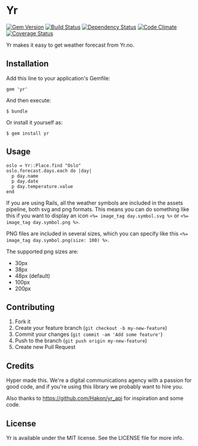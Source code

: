 # Yr

[![Gem Version](https://img.shields.io/gem/v/yr.svg?style=flat)](https://rubygems.org/gems/yr)
[![Build Status](https://img.shields.io/travis/hyperoslo/yr.svg?style=flat)](https://travis-ci.org/hyperoslo/yr)
[![Dependency Status](https://img.shields.io/gemnasium/hyperoslo/yr.svg?style=flat)](https://gemnasium.com/hyperoslo/yr)
[![Code Climate](https://img.shields.io/codeclimate/github/hyperoslo/yr.svg?style=flat)](https://codeclimate.com/github/hyperoslo/yr)
[![Coverage Status](https://img.shields.io/coveralls/hyperoslo/yr.svg?style=flat)](https://coveralls.io/r/hyperoslo/yr)

Yr makes it easy to get weather forecast from Yr.no.

## Installation

Add this line to your application's Gemfile:

    gem 'yr'

And then execute:

    $ bundle

Or install it yourself as:

    $ gem install yr

## Usage

```
oslo = Yr::Place.find "Oslo"
oslo.forecast.days.each do |day|
  p day.name
  p day.date
  p day.temperature.value
end
```

If you are using Rails, all the weather symbols are included in the assets
pipeline, both svg and png formats. This means you can do something like this
if you want to display an icon `<%= image_tag day.symbol.svg %>` or
`<%= image_tag day.symbol.png %>`.

PNG files are included in several sizes, which you can specify like this
`<%= image_tag day.symbol.png(size: 100) %>`.

The supported png sizes are:

* 30px
* 38px
* 48px (default)
* 100px
* 200px

## Contributing

1. Fork it
2. Create your feature branch (`git checkout -b my-new-feature`)
3. Commit your changes (`git commit -am 'Add some feature'`)
4. Push to the branch (`git push origin my-new-feature`)
5. Create new Pull Request

## Credits

Hyper made this. We're a digital communications agency with a passion for good code,
and if you're using this library we probably want to hire you.

Also thanks to https://github.com/Hakon/yr_api for inspiration and some code.

## License

Yr is available under the MIT license. See the LICENSE file for more info.
